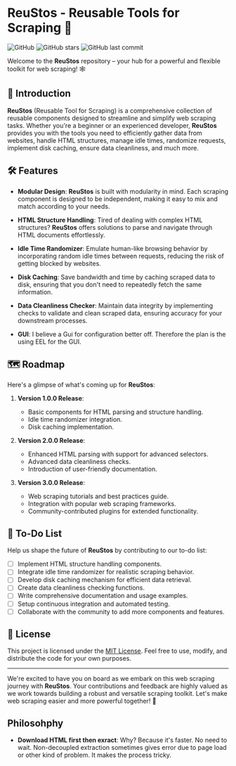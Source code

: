 # ReuStos - Reusable Tools for Scraping 👾

![GitHub](https://img.shields.io/github/license/suatatan/reustos)
![GitHub stars](https://img.shields.io/github/stars/suatatan/reustos)
![GitHub last commit](https://img.shields.io/github/last-commit/suatatan/reustos)

Welcome to the **ReuStos** repository – your hub for a powerful and flexible toolkit for web scraping! 🕸️

## 🚀 Introduction

**ReuStos** (Reusable Tool for Scraping) is a comprehensive collection of reusable components designed to streamline and simplify web scraping tasks. Whether you're a beginner or an experienced developer, **ReuStos** provides you with the tools you need to efficiently gather data from websites, handle HTML structures, manage idle times, randomize requests, implement disk caching, ensure data cleanliness, and much more.

## 🛠️ Features

- **Modular Design**: **ReuStos** is built with modularity in mind. Each scraping component is designed to be independent, making it easy to mix and match according to your needs.

- **HTML Structure Handling**: Tired of dealing with complex HTML structures? **ReuStos** offers solutions to parse and navigate through HTML documents effortlessly.

- **Idle Time Randomizer**: Emulate human-like browsing behavior by incorporating random idle times between requests, reducing the risk of getting blocked by websites.

- **Disk Caching**: Save bandwidth and time by caching scraped data to disk, ensuring that you don't need to repeatedly fetch the same information.

- **Data Cleanliness Checker**: Maintain data integrity by implementing checks to validate and clean scraped data, ensuring accuracy for your downstream processes.

- **GUI**: I believe a Gui for configuration better off. Therefore the plan is the using EEL for the GUI.

## 🗺️ Roadmap

Here's a glimpse of what's coming up for **ReuStos**:

1. **Version 1.0.0 Release**:
   - Basic components for HTML parsing and structure handling.
   - Idle time randomizer integration.
   - Disk caching implementation.

2. **Version 2.0.0 Release**:
   - Enhanced HTML parsing with support for advanced selectors.
   - Advanced data cleanliness checks.
   - Introduction of user-friendly documentation.

3. **Version 3.0.0 Release**:
   - Web scraping tutorials and best practices guide.
   - Integration with popular web scraping frameworks.
   - Community-contributed plugins for extended functionality.

## 📝 To-Do List

Help us shape the future of **ReuStos** by contributing to our to-do list:

- [ ] Implement HTML structure handling components.
- [ ] Integrate idle time randomizer for realistic scraping behavior.
- [ ] Develop disk caching mechanism for efficient data retrieval.
- [ ] Create data cleanliness checking functions.
- [ ] Write comprehensive documentation and usage examples.
- [ ] Setup continuous integration and automated testing.
- [ ] Collaborate with the community to add more components and features.

## 📄 License

This project is licensed under the [MIT License](LICENSE). Feel free to use, modify, and distribute the code for your own purposes.

---

We're excited to have you on board as we embark on this web scraping journey with **ReuStos**. Your contributions and feedback are highly valued as we work towards building a robust and versatile scraping toolkit. Let's make web scraping easier and more powerful together! 🌟

## Philosohphy

- **Download HTML first then exract**: Why? Because it's faster. No need to wait. Non-decoupled extraction sometimes gives error due to page load or other kind of problem. It makes the process tricky.
